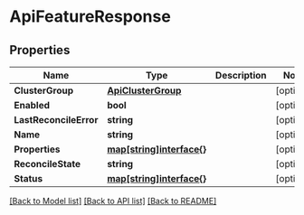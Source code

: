 # ApiFeatureResponse

## Properties
Name | Type | Description | Notes
------------ | ------------- | ------------- | -------------
**ClusterGroup** | [**ApiClusterGroup**](api.ClusterGroup.md) |  | [optional] 
**Enabled** | **bool** |  | [optional] 
**LastReconcileError** | **string** |  | [optional] 
**Name** | **string** |  | [optional] 
**Properties** | [**map[string]interface{}**](.md) |  | [optional] 
**ReconcileState** | **string** |  | [optional] 
**Status** | [**map[string]interface{}**](.md) |  | [optional] 

[[Back to Model list]](../README.md#documentation-for-models) [[Back to API list]](../README.md#documentation-for-api-endpoints) [[Back to README]](../README.md)


